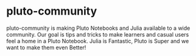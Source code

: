 # pluto-community
pluto-community is making Pluto Notebooks and Julia available to a wide community.
Our goal is tips and tricks to make learners
and casual users feel a home in a Pluto Notebook.
Julia is Fantastic, Pluto is Super and we want
to make them even Better!
